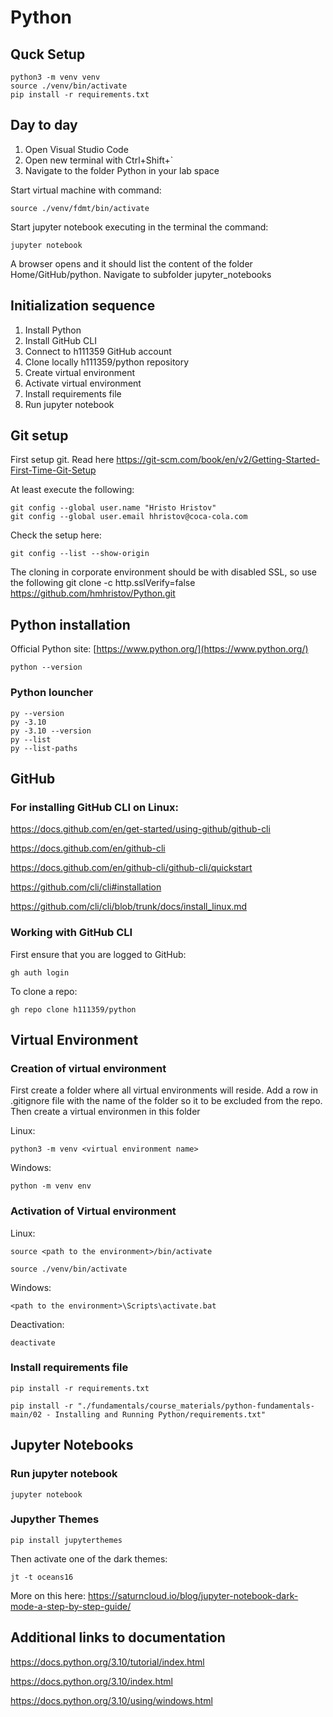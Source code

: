 # Python

## Quck Setup

    python3 -m venv venv
    source ./venv/bin/activate
    pip install -r requirements.txt

## Day to day

   1. Open Visual Studio Code
   1. Open new terminal with Ctrl+Shift+`
   1. Navigate to the folder Python in your lab space

Start virtual machine with command:
 
    source ./venv/fdmt/bin/activate

Start jupyter notebook executing in the terminal the command:

    jupyter notebook

A browser opens and it should list the content of the folder Home/GitHub/python. Navigate to subfolder jupyter_notebooks


## Initialization sequence

1. Install Python
1. Install GitHub CLI
1. Connect to h111359 GitHub account
1. Clone locally h111359/python repository
1. Create virtual environment
1. Activate virtual environment
1. Install requirements file
1. Run jupyter notebook


## Git setup

First setup git. Read here https://git-scm.com/book/en/v2/Getting-Started-First-Time-Git-Setup

At least execute the following:  

    git config --global user.name "Hristo Hristov"
    git config --global user.email hhristov@coca-cola.com

Check the setup here:  

    git config --list --show-origin

The cloning in corporate environment should be with disabled SSL, so use the following
git clone -c http.sslVerify=false https://github.com/hmhristov/Python.git

## Python installation

Official Python site: [https://www.python.org/](https://www.python.org/)

    python --version

### Python louncher 

    py --version
    py -3.10
    py -3.10 --version
    py --list
    py --list-paths

## GitHub

### For installing GitHub CLI on Linux:

https://docs.github.com/en/get-started/using-github/github-cli

https://docs.github.com/en/github-cli

https://docs.github.com/en/github-cli/github-cli/quickstart

https://github.com/cli/cli#installation

https://github.com/cli/cli/blob/trunk/docs/install_linux.md


### Working with GitHub CLI

First ensure that you are logged to GitHub:

    gh auth login


To clone a repo:

    gh repo clone h111359/python


## Virtual Environment

### Creation of virtual environment

First create a folder where all virtual environments will reside.
Add a row in .gitignore file with the name of the folder so it to be excluded from the repo.
Then create a virtual environmen in this folder

Linux:

    python3 -m venv <virtual environment name>


Windows:

    python -m venv env


### Activation of Virtual environment

Linux:

    source <path to the environment>/bin/activate

    source ./venv/bin/activate

Windows:

    <path to the environment>\Scripts\activate.bat


Deactivation:

    deactivate 

### Install requirements file

    pip install -r requirements.txt

    pip install -r "./fundamentals/course_materials/python-fundamentals-main/02 - Installing and Running Python/requirements.txt"

## Jupyter Notebooks

### Run jupyter notebook

    jupyter notebook

### Jupyther Themes

    pip install jupyterthemes

Then activate one of the dark themes:

    jt -t oceans16    

More on this here: https://saturncloud.io/blog/jupyter-notebook-dark-mode-a-step-by-step-guide/


## Additional links to documentation

https://docs.python.org/3.10/tutorial/index.html

https://docs.python.org/3.10/index.html

https://docs.python.org/3.10/using/windows.html
